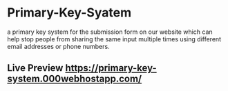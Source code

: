 # Primary-Key-Syatem
a primary key system for the submission form on our website which can help stop people from sharing the same input multiple times using different email addresses or phone numbers.
## Live Preview https://primary-key-system.000webhostapp.com/
